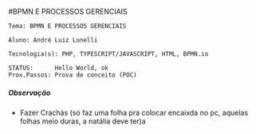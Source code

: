 #BPMN E PROCESSOS GERENCIAIS

    Tema: BPMN E PROCESSOS GERENCIAIS
    
    Aluno: André Luiz Lunelli 
    
    Tecnologia(s): PHP, TYPESCRIPT/JAVASCRIPT, HTML, BPMN.io
    
    STATUS:      Hello World, ok 
    Prox.Passos: Prova de conceito (POC)

##### Observação
* Fazer Crachás (só faz uma folha pra colocar encaixda no pc, aquelas folhas meio duras, a natália deve ter)a